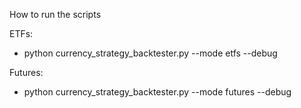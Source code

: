 How to run the scripts

ETFs:
- python currency_strategy_backtester.py --mode etfs --debug

Futures:
- python currency_strategy_backtester.py --mode futures --debug
